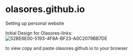 # olasores.github.io

Setting up personal website 


Initial Design for Olasores-links: 
![52BE6E00-5193-4F8A-BF23-A0C2079BB7DE](https://user-images.githubusercontent.com/112015383/205429384-1c618a1c-5d38-4bf5-8074-26df5d848cf3.jpeg)


to view copy and paste olasores.github.io to your browser

